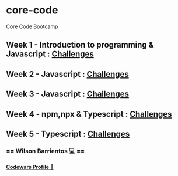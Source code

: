 # core-code
Core Code Bootcamp

## Week 1 - Introduction to programming & Javascript : [Challenges](Week-Challenges/week-1)

## Week 2 - Javascript : [Challenges](Week-Challenges/week-2)

## Week 3 - Javascript : [Challenges](Week-Challenges/week-3)

## Week 4 - npm,npx & Typescript : [Challenges](Week-Challenges/week-4)

## Week 5 - Typescript : [Challenges](Week-Challenges/week-5)

### == Wilson Barrientos 💻 ==
#### [Codewars Profile 🚀](https://www.codewars.com/users/wilson_bs/)
